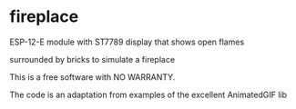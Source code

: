 # fireplace

ESP-12-E module with ST7789 display that shows open flames

surrounded by bricks to simulate a fireplace

This is a free software with NO WARRANTY.

The code is an adaptation from examples of the excellent AnimatedGIF lib

